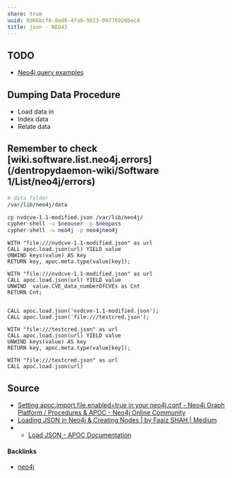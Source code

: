```yaml
---
share: true
uuid: 8d66bcf6-8ed6-4fa0-9813-09776926bec4
title: json - NEO4J
---
```

## TODO

* [Neo4j query examples](https://gist.github.com/wjgilmore/8ba5f31ef1435dc04c52)

## Dumping Data Procedure

* Load data in
* Index data
* Relate data

## Remember to check [wiki.software.list.neo4j.errors](/dentropydaemon-wiki/Software 1/List/neo4j/errors) 

``` bash
# data folder
/var/lib/neo4j/data
```

``` bash
cp nvdcve-1.1-modified.json /var/lib/neo4j/
cypher-shell -u $neouser -p $neopass
cypher-shell -u neo4j -p neo4jneo4j
```

``` cypher
WITH "file:///nvdcve-1.1-modified.json" as url 
CALL apoc.load.json(url) YIELD value 
UNWIND keys(value) AS key
RETURN key, apoc.meta.type(value[key]);

WITH "file:///nvdcve-1.1-modified.json" as url 
CALL apoc.load.json(url) YIELD value 
UNWIND  value.CVE_data_numberOfCVEs as Cnt
RETURN Cnt;


CALL apoc.load.json('nvdcve-1.1-modified.json');
CALL apoc.load.json('file:///testcred.json');

WITH "file:///testcred.json" as url 
CALL apoc.load.json(url) YIELD value 
UNWIND keys(value) AS key
RETURN key, apoc.meta.type(value[key]);

WITH "file:///testcred.json" as url 
CALL apoc.load.json(url)
```

## Source

* [Setting apoc.import.file.enabled=true in your neo4j.conf - Neo4j Graph Platform / Procedures & APOC - Neo4j Online Community](https://community.neo4j.com/t/setting-apoc-import-file-enabled-true-in-your-neo4j-conf/4293/4)
* [Loading JSON in Neo4j & Creating Nodes | by Faaiz SHAH | Medium](https://medium.com/@faaizhussain/loading-json-in-neo4j-1e3e396fd219)
* * [Load JSON - APOC Documentation](https://neo4j.com/labs/apoc/4.1/import/load-json/)

#### Backlinks

* [neo4j](/aedf2ab7-cdca-471a-805f-387263af6292)
